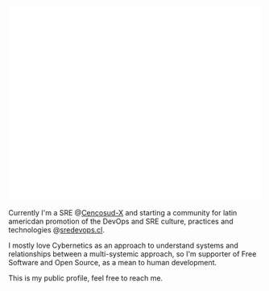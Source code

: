 
![Metrics](/github-metrics.svg)

Currently I'm a SRE @[Cencosud-X](https://github.com/Cencosud-X) and starting a community for latin americdan promotion of the DevOps and SRE culture, practices and technologies @[sredevops.cl](https://github.com/sredevopscl).

I mostly love Cybernetics as an approach to understand systems and relationships between a multi-systemic approach, so I'm supporter of Free Software and Open Source, as a mean to human development.

This is my public profile, feel free to reach me.

<!--
**ngeorger/ngeorger** is a ✨ _special_ ✨ repository because its `README.md` (this file) appears on your GitHub profile.

Here are some ideas to get you started:

- 🔭 I’m currently working on ...
- 🌱 I’m currently learning ...
- 👯 I’m looking to collaborate on ...
- 🤔 I’m looking for help with ...
- 💬 Ask me about ...
- 📫 How to reach me: ...
- 😄 Pronouns: ...
- ⚡ Fun fact: ...
-->
